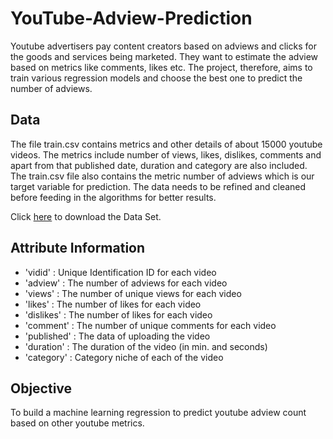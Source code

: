 # YouTube-Adview-Prediction
Youtube advertisers pay content creators based on adviews and clicks for the goods and services being marketed. They want to estimate the adview based on metrics like comments, likes etc. The project, therefore, aims to train various regression models and choose the best one to predict the number of adviews.

## Data 
The file train.csv contains metrics and other details of about 15000 youtube
videos. The metrics include number of views, likes, dislikes, comments and
apart from that published date, duration and category are also included.
The train.csv file also contains the metric number of adviews which is our
target variable for prediction. The data needs to be refined and cleaned before feeding
in the algorithms for better results.


Click <a href="https://drive.google.com/file/d/1Dv-HF10AUUA03AO_cQvar462eXawk0iQ/view?usp=sharing">here</a> to download the Data Set.

## Attribute Information

* 'vidid' : Unique Identification ID for each video
* 'adview' : The number of adviews for each video
* 'views' : The number of unique views for each video
* 'likes' : The number of likes for each video
* 'dislikes' : The number of likes for each video
* 'comment' : The number of unique comments for each video
* 'published' : The data of uploading the video
* 'duration' : The duration of the video (in min. and seconds)
* 'category' : Category niche of each of the video

## Objective
To build a machine learning regression to predict youtube adview count based
on other youtube metrics.
